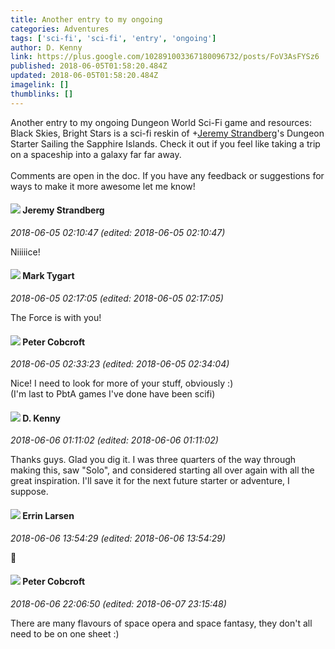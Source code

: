 ```yaml
---
title: Another entry to my ongoing
categories: Adventures
tags: ['sci-fi', 'sci-fi', 'entry', 'ongoing']
author: D. Kenny
link: https://plus.google.com/102891003367180096732/posts/FoV3AsFYSz6
published: 2018-06-05T01:58:20.484Z
updated: 2018-06-05T01:58:20.484Z
imagelink: []
thumblinks: []
---
```


Another entry to my ongoing Dungeon World Sci-Fi game and resources: Black Skies, Bright Stars is a sci-fi reskin of <span class="proflinkWrapper"><span class="proflinkPrefix">+</span><a class="proflink" href="https://plus.google.com/102595580176380683252" oid="102595580176380683252">Jeremy Strandberg</a></span>&#39;s Dungeon Starter Sailing the Sapphire Islands. Check it out if you feel like taking a trip on a spaceship into a galaxy far far away. <br /><br />Comments are open in the doc. If you have any feedback or suggestions for ways to make it more awesome let me know! 
<div id='comment z12pzrqpclqgjvjms23scxd4blrfzx1sj'>
  <h4><img src='{{site.baseurl}}//images/avatars/102595580176380683252_photo.jpg'> Jeremy Strandberg</h4>
      <p><cite>2018-06-05 02:10:47 (edited: 2018-06-05 02:10:47)</cite></p>
        <p>Niiiiice!<br /></p>
</div>
        

<div id='comment z12pzrqpclqgjvjms23scxd4blrfzx1sj'>
  <h4><img src='{{site.baseurl}}//images/avatars/118088719859349999400_photo.jpg'> Mark Tygart</h4>
      <p><cite>2018-06-05 02:17:05 (edited: 2018-06-05 02:17:05)</cite></p>
        <p>The Force is with you!</p>
</div>
        

<div id='comment z12pzrqpclqgjvjms23scxd4blrfzx1sj'>
  <h4><img src='{{site.baseurl}}//images/avatars/111201376607721448270_photo.jpg'> Peter Cobcroft</h4>
      <p><cite>2018-06-05 02:33:23 (edited: 2018-06-05 02:34:04)</cite></p>
        <p>Nice!  I need to look for more of your stuff, obviously :)<br /> (I&#39;m last to PbtA games I&#39;ve done have been scifi)</p>
</div>
        

<div id='comment z12pzrqpclqgjvjms23scxd4blrfzx1sj'>
  <h4><img src='{{site.baseurl}}//images/avatars/102891003367180096732_photo.jpg'> D. Kenny</h4>
      <p><cite>2018-06-06 01:11:02 (edited: 2018-06-06 01:11:02)</cite></p>
        <p>Thanks guys. Glad you dig it. I was three quarters of the way through making this, saw &quot;Solo&quot;, and considered starting all over again with all the great inspiration. I&#39;ll save it for the next future starter or adventure, I suppose.</p>
</div>
        

<div id='comment z12pzrqpclqgjvjms23scxd4blrfzx1sj'>
  <h4><img src='{{site.baseurl}}//images/avatars/102909752745722530716_photo.jpg'> Errin Larsen</h4>
      <p><cite>2018-06-06 13:54:29 (edited: 2018-06-06 13:54:29)</cite></p>
        <p>📌</p>
</div>
        

<div id='comment z12pzrqpclqgjvjms23scxd4blrfzx1sj'>
  <h4><img src='{{site.baseurl}}//images/avatars/111201376607721448270_photo.jpg'> Peter Cobcroft</h4>
      <p><cite>2018-06-06 22:06:50 (edited: 2018-06-07 23:15:48)</cite></p>
        <p>There are many flavours of space opera and space fantasy, they don&#39;t all need to be on one sheet :)</p>
</div>
        